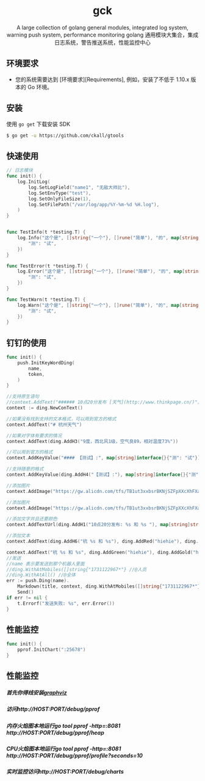 <p align="center">
</p>

<h1 align="center">gck</h1>

<p align="center">
A large collection of golang general modules, integrated log system, warning push system, performance monitoring 
golang 通用模块大集合，集成日志系统，警告推送系统，性能监控中心

## 环境要求
- 您的系统需要达到 [环境要求][Requirements], 例如，安装了不低于 1.10.x 版本的 Go 环境。

## 安装
使用 `go get` 下载安装 SDK

```sh
$ go get -u https://github.com/ckall/gtools
```
## 快速使用


```go
// 日志模块
func init() {
	log.InitLog(
		log.SetLogField("name1", "无敌大帅比"),
		log.SetEnvType("test"),
		log.SetOnlyFileSize(1),
		log.SetFilePath("/var/log/app/%Y-%m-%d %H.log"),
	)
}


func TestInfo(t *testing.T) {
	log.Info("这个是", []string{"一个"}, []rune("简单"), "的", map[string]interface{}{
		"测": "试",
	})
}

func TestError(t *testing.T) {
	log.Error("这个是", []string{"一个"}, []rune("简单"), "的", map[string]interface{}{
		"测": "试",
	})
}

func TestWarn(t *testing.T) {
	log.Warn("这个是", []string{"一个"}, []rune("简单"), "的", map[string]interface{}{
		"测": "试",
	})
}

```

## 钉钉的使用
```go
func init() {
	push.InitKeyWordDing(
		name,
		token,
	)
}

//支持原生语句
//context.AddText("###### 10点20分发布 [天气](http://www.thinkpage.cn/)")
context := ding.NewConText()

//如果没有找到支持的文本格式，可以用到官方的格式
context.AddText("# 杭州天气")

//如果对字体有要求的情况
context.AddText(ding.AddH3("9度，西北风1级，空气良89，相对温度73%"))

//可以用到官方的格式
context.AddKeyValue("#### 【测试】:", map[string]interface{}{"测": "试"})

//支持随意的格式
context.AddKeyValue(ding.AddH4("【测试】:"), map[string]interface{}{"测": "试"})

//添加图片
context.AddImage("https://gw.alicdn.com/tfs/TB1ut3xxbsrBKNjSZFpXXcXhFXa-846-786.png")

//添加图片
context.AddImage("https://gw.alicdn.com/tfs/TB1ut3xxbsrBKNjSZFpXXcXhFXa-846-786.png")

//添加文字并且还要颜色
context.AddTextUrl(ding.AddH1("10点20分发布: %s 和 %s "), map[string]string{ding.AddGreen("天气"): "http://www.thinkpage.cn/", ding.AddRed("天气11"): "http://www.baidu.com/"})

//添加文本
context.AddText(ding.AddH6("杭 %s 和 %s"), ding.AddRed("hiehie"), ding.AddBlue("hiehie"))

context.AddText("杭 %s 和 %s", ding.AddGreen("hiehie"), ding.AddGold("hiehie"))
//发送
//name 表示要发送到那个机器人里面
//ding.WithAtMobiles([]string{"1731122967*"} //@人员
//ding.WithAtAll() //@全体
err := push.Ding(name).
    Markdown(title, context, ding.WithAtMobiles([]string{"1731122967*"})).
    Send()
if err != nil {
    t.Errorf("发送失败: %s", err.Error())
}
```  

## 性能监控
```go
func init() {
	pprof.InitChart(":25678")
}
````

## 性能监控
    
##### 首先你得线安装[graphviz](http://www.graphviz.org/download/)

##### 访问http://HOST:PORT/debug/pprof

##### 内存火焰图本地运行go tool pprof -http=:8081 http://HOST:PORT/debug/pprof/heap

##### CPU火焰图本地运行go tool pprof -http=:8081 http://HOST:PORT/debug/pprof/profile?seconds=10

##### 实时监控访问http://HOST:PORT/debug/charts
